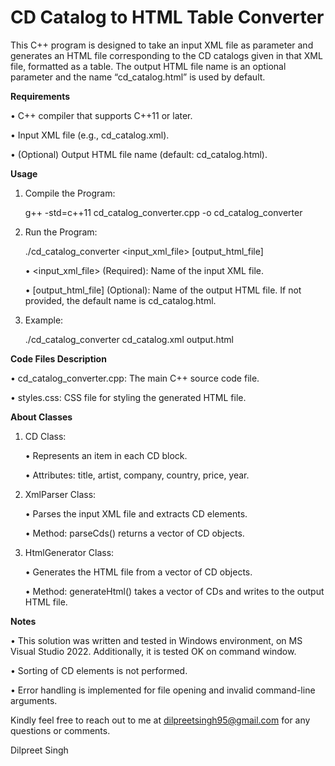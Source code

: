 # CD Catalog to HTML Table Converter
This C++ program is designed to take an input XML file as parameter and generates an HTML file corresponding to the CD catalogs given in that XML file, formatted as a table. The output HTML file name is an optional parameter and the name “cd_catalog.html” is used by default.

**Requirements**

•	C++ compiler that supports C++11 or later.

•	Input XML file (e.g., cd_catalog.xml).

•	(Optional) Output HTML file name (default: cd_catalog.html).

**Usage**
1.	Compile the Program:
   
    g++ -std=c++11 cd_catalog_converter.cpp -o cd_catalog_converter 
2.	Run the Program:

  	./cd_catalog_converter <input_xml_file> [output_html_file]

    •	<input_xml_file> (Required): Name of the input XML file.

    •	[output_html_file] (Optional): Name of the output HTML file. If not provided, the default name is cd_catalog.html.
4.	Example:
   
     ./cd_catalog_converter  cd_catalog.xml   output.html

**Code Files Description**

  •	cd_catalog_converter.cpp: The main C++ source code file.

  •	styles.css: CSS file for styling the generated HTML file.

**About Classes**
1.	CD Class:
   
     •	Represents an item in each CD block.
   
     •	Attributes: title, artist, company, country, price, year.
   
2.	XmlParser Class:

  	  •	Parses the input XML file and extracts CD elements.
  	
  	  •	Method: parseCds() returns a vector of CD objects.
   
4.	HtmlGenerator Class:

     •	Generates the HTML file from a vector of CD objects.
   
     •	Method: generateHtml() takes a vector of CDs and writes to the output HTML file.

**Notes**

•	This solution was written and tested in Windows environment, on MS Visual Studio 2022. Additionally, it is tested OK on command window.

•	Sorting of CD elements is not performed.

•	Error handling is implemented for file opening and invalid command-line arguments.


Kindly feel free to reach out to me at dilpreetsingh95@gmail.com for any questions or comments.

Dilpreet Singh

